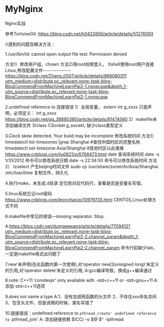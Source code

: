 # MyNginx
Nginx实战

参考TortoiseGit:   https://blog.csdn.net/h0422856/article/details/51276093

//遇到的问题及解决方法：

1./usr/bin/ld: cannot open output file test: Permission denied

方法1）修改用户组，chown
方法2)用root权限登入，
Xshell使用root用户连接Linux,修改配置文件--------------
https://blog.csdn.net/Zhang_0507/article/details/86608031?utm_medium=distribute.pc_relevant.none-task-blog-BlogCommendFromMachineLearnPai2-1.nonecase&depth_1-utm_source=distribute.pc_relevant.none-task-blog-BlogCommendFromMachineLearnPai2-1.nonecase

2.undefined reference to 连接错误
1）全局变量， extern int g_xxxx 只是声明，必须定义： int g_xxxx
https://blog.csdn.net/qq_38880380/article/details/81474580
2）makefile未添加编译文件
3)class CSocket g_socekt;  缺少class类型定义

3.Clock skew detected.  Your build may be incomplete
修改系统时间
方法1）
timedatectl list-timezones |grep Shanghai    #查找中国时区的完整名称
timedatectl set-timezone Asia/Shanghai    #其他时区以此类推
https://www.cnblogs.com/jiu0821/p/6768473.html
date    查询系统时间
date -s 1/31/2012   命令可以修改系统日期
date -s 22:34:50    命令可以修改系统时间
方法2）
tzselect 产生beijing时间文件
sudo cp /usr/share/zoneinfo/Asia/Shanghai /etc/loacltime 复制文件，持久化


4.执行make，未生成.d目录
定位到对应代码行，查看是否是变量名写错，

5.linux系统忘记root密码
https://www.cnblogs.com/leonchan/p/10979735.html
CENTOS,Linux处理方式不同

6.makefile中常见的错误—missing separator. Stop.

A:https://blog.csdn.net/dumgeewang/article/details/7709412?utm_medium=distribute.pc_relevant.none-task-blog-BlogCommendFromMachineLearnPai2-2.channel_param&depth_1-utm_source=distribute.pc_relevant.none-task-blog-BlogCommendFromMachineLearnPai2-2.channel_param
命令行前缺少tab， 一定是makefile格式出问题了


7.new’未声明(在此函数内第一次使用),对‘operator new[](unsigned long)’未定义的引用,对‘operator delete[](void*)’未定义的引用,
A:gcc编译导致，换成g++编译通过

8.note: C++11 ‘constexpr’ only available with -std=c++11 or -std=gnu++11
A:添加-std=c++11选项

9.does not name a type
A:1、没有加调用函数的头文件
2、不存在xxx命名空间
3、包含头文件，但是调用的时候，类名写错了

10.链接错误：undefined reference to `pthread_create'
            undefined reference to `pthread_join'
A: 添加链接依赖      $(CC) -o $@ $^ -lpthread

          

